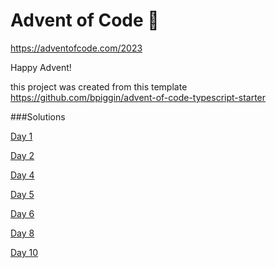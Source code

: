# Advent of Code 🎄

https://adventofcode.com/2023

Happy Advent!

this project was created from this template https://github.com/bpiggin/advent-of-code-typescript-starter

###Solutions

[Day 1](https://github.com/yuvasenina/advent-of-code/tree/main/src/day1)

[Day 2](https://github.com/yuvasenina/advent-of-code/tree/main/src/day2)

[Day 4](https://github.com/yuvasenina/advent-of-code/tree/main/src/day4)

[Day 5](https://github.com/yuvasenina/advent-of-code/tree/main/src/day5)

[Day 6](https://github.com/yuvasenina/advent-of-code/tree/main/src/day6)

[Day 8](https://github.com/yuvasenina/advent-of-code/tree/main/src/day8)

[Day 10](https://github.com/yuvasenina/advent-of-code/tree/main/src/day10)
